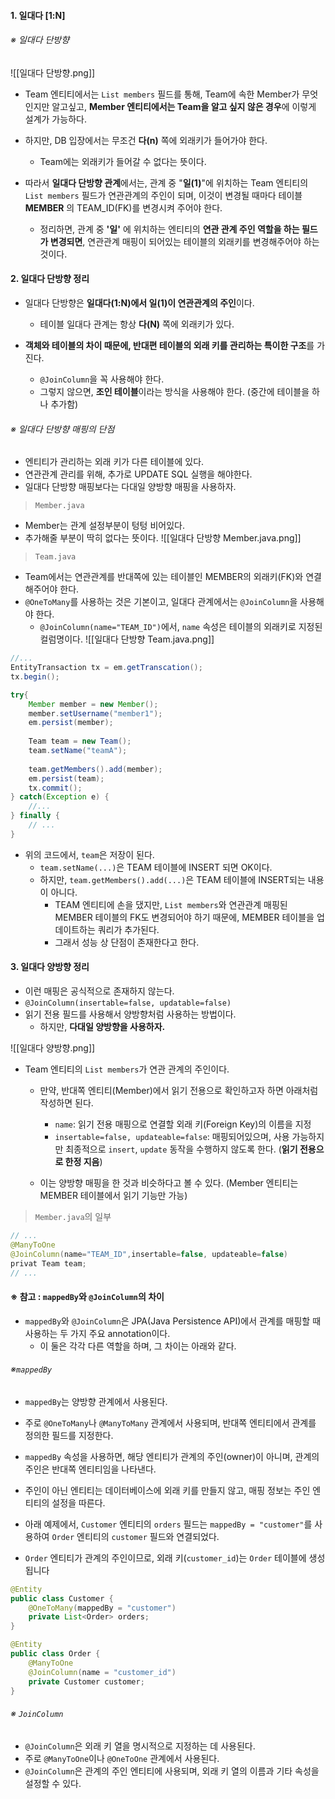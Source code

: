 
#### 1. 일대다 [1:N]

###### ※ 일대다 단방향

![[일대다 단방향.png]]
- Team 엔티티에서는 `List members` 필드를 통해, Team에 속한 Member가 무엇인지만 알고싶고, **Member 엔티티에서는 Team을 알고 싶지 않은 경우**에 이렇게 설계가 가능하다.

- 하지만, DB 입장에서는 무조건 **다(n)** 쪽에 외래키가 들어가야 한다. 
	- Team에는 외래키가 들어갈 수 없다는 뜻이다.

- 따라서 **일대다 단방향 관계**에서는, 관계 중 "**일(1)**"에 위치하는 Team 엔티티의 `List members` 필드가 연관관계의 주인이 되며, 이것이 변경될 때마다 테이블 **MEMBER** 의 TEAM_ID(FK)를 변경시켜 주어야 한다.
	- 정리하면, 관계 중 **'일'** 에 위치하는 엔티티의 **연관 관계 주인 역할을 하는 필드가 변경되면**, 연관관계 매핑이 되어있는 테이블의 외래키를 변경해주어야 하는 것이다.


#### 2. 일대다 단방향 정리

- 일대다 단방향은 **일대다(1:N)에서 일(1)이 연관관계의 주인**이다.
	- 테이블 일대다 관계는 항상 **다(N)** 쪽에 외래키가 있다.

- **객체와 테이블의 차이 때문에, 반대편 테이블의 외래 키를 관리하는 특이한 구조**를 가진다.
	- `@JoinColumn`을 꼭 사용해야 한다.
	- 그렇지 않으면, **조인 테이블**이라는 방식을 사용해야 한다. (중간에 테이블을 하나 추가함)

###### ※ 일대다 단방향 매핑의 단점
- 엔티티가 관리하는 외래 키가 다른 테이블에 있다.
- 연관관계 관리를 위해, 추가로 UPDATE SQL 실행을 해야한다.
- 일대다 단방향 매핑보다는 다대일 양방향 매핑을 사용하자.

> `Member.java`
- Member는 관계 설정부분이 텅텅 비어있다.
- 추가해줄 부분이 딱히 없다는 뜻이다.
![[일대다 단방향 Member.java.png]]

> `Team.java`
- Team에서는 연관관계를 반대쪽에 있는 테이블인 MEMBER의 외래키(FK)와 연결해주어야 한다.
- `@OneToMany`를 사용하는 것은 기본이고, 일대다 관계에서는 `@JoinColumn`을 사용해야 한다.
	- `@JoinColumn(name="TEAM_ID")`에서, `name` 속성은 테이블의 외래키로 지정된 컬럼명이다.
![[일대다 단방향 Team.java.png]]

```java
//...
EntityTransaction tx = em.getTranscation();
tx.begin();

try{
	Member member = new Member();
	member.setUsername("member1");
	em.persist(member);
	
	Team team = new Team();
	team.setName("teamA");
	
	team.getMembers().add(member);	
	em.persist(team);
	tx.commit();
} catch(Exception e) {
	//...
} finally {
	// ...
}
```
- 위의 코드에서, `team`은 저장이 된다.
	- `team.setName(...)`은 TEAM 테이블에 INSERT 되면 OK이다.
	- 하지만, `team.getMembers().add(...)`은 TEAM 테이블에 INSERT되는 내용이 아니다.
		- TEAM 엔티티에 손을 댔지만, `List members`와 연관관계 매핑된 MEMBER 테이블의 FK도 변경되어야 하기 때문에, MEMBER 테이블을 업데이트하는 쿼리가 추가된다.
		- 그래서 성능 상 단점이 존재한다고 한다.


#### 3. 일대다 양방향 정리

- 이런 매핑은 공식적으로 존재하지 않는다.
- `@JoinColumn(insertable=false, updatable=false)`
- 읽기 전용 필드를 사용해서 양방향처럼 사용하는 방법이다. 
	- 하지만, **다대일 양방향을 사용하자.**

![[일대다 양방향.png]]
- Team 엔티티의 `List members`가 연관 관계의 주인이다.
	- 만약, 반대쪽 엔티티(Member)에서 읽기 전용으로 확인하고자 하면 아래처럼 작성하면 된다.
		- `name`: 읽기 전용 매핑으로 연결할 외래 키(Foreign Key)의 이름을 지정
		- `insertable=false, updateable=false`: 매핑되어있으며, 사용 가능하지만 최종적으로 `insert`, `update` 동작을 수행하지 않도록 한다. (**읽기 전용으로 한정 지음**)
	
	- 이는 양방향 매핑을 한 것과 비슷하다고 볼 수 있다. (Member 엔티티는 MEMBER 테이블에서 읽기 기능만 가능)

> `Member.java`의 일부
```java
// ...
@ManyToOne
@JoinColumn(name="TEAM_ID",insertable=false, updateable=false)
privat Team team;
// ...
```


#### ※ 참고 : `mappedBy`와 `@JoinColumn`의 차이

- `mappedBy`와 `@JoinColumn`은 JPA(Java Persistence API)에서 관계를 매핑할 때 사용하는 두 가지 주요 annotation이다.
	- 이 둘은 각각 다른 역할을 하며, 그 차이는 아래와 같다.

###### ※`mappedBy`
- `mappedBy`는 양방향 관계에서 사용된다.
- 주로 `@OneToMany`나 `@ManyToMany` 관계에서 사용되며, 반대쪽 엔티티에서 관계를 정의한 필드를 지정한다.
- `mappedBy` 속성을 사용하면, 해당 엔티티가 관계의 주인(owner)이 아니며, 관계의 주인은 반대쪽 엔티티임을 나타낸다.
- 주인이 아닌 엔티티는 데이터베이스에 외래 키를 만들지 않고, 매핑 정보는 주인 엔티티의 설정을 따른다.

- 아래 예제에서, `Customer` 엔티티의 `orders` 필드는 `mappedBy = "customer"`를 사용하여 `Order` 엔티티의 `customer` 필드와 연결되었다.
- `Order` 엔티티가 관계의 주인이므로, 외래 키(`customer_id`)는 `Order` 테이블에 생성됩니다
```java
@Entity
public class Customer {
    @OneToMany(mappedBy = "customer")
    private List<Order> orders;
}

@Entity
public class Order {
    @ManyToOne
    @JoinColumn(name = "customer_id")
    private Customer customer;
}
```
###### ※ `JoinColumn`
- `@JoinColumn`은 외래 키 열을 명시적으로 지정하는 데 사용된다.
- 주로 `@ManyToOne`이나 `@OneToOne` 관계에서 사용된다.
- `@JoinColumn`은 관계의 주인 엔티티에 사용되며, 외래 키 열의 이름과 기타 속성을 설정할 수 있다.
